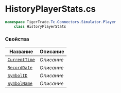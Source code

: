
# HistoryPlayerStats.cs
```csharp
namespace TigerTrade.Tc.Connectors.Simulator.Player  
    class HistoryPlayerStats
```

### Свойства
| Название | Описание |
| --- | --- |
| [`CurrentTime`](./Свойства/CurrentTime.md) | *Описание* |
| [`RecordDate`](./Свойства/RecordDate.md) | *Описание* |
| [`SymbolID`](./Свойства/SymbolID.md) | *Описание* |
| [`SymbolName`](./Свойства/SymbolName.md) | *Описание* |
